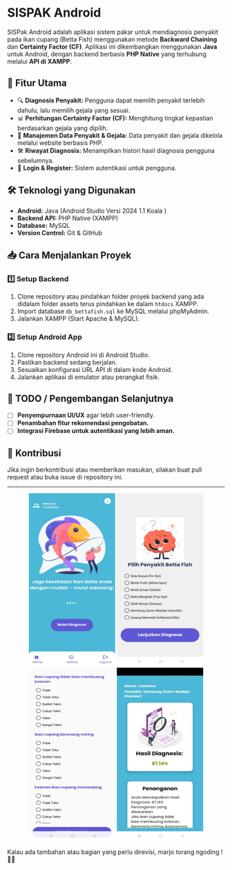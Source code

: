 # SISPAK Android

SISPak Android adalah aplikasi sistem pakar untuk mendiagnosis penyakit pada ikan cupang (Betta Fish) menggunakan metode **Backward Chaining** dan **Certainty Factor (CF)**. Aplikasi ini dikembangkan menggunakan **Java** untuk Android, dengan backend berbasis **PHP Native** yang terhubung melalui **API di XAMPP**.

## 📌 Fitur Utama
- 🔍 **Diagnosis Penyakit:** Pengguna dapat memilih penyakit terlebih dahulu, lalu memilih gejala yang sesuai.
- 📊 **Perhitungan Certainty Factor (CF):** Menghitung tingkat kepastian berdasarkan gejala yang dipilih.
- 📂 **Manajemen Data Penyakit & Gejala:** Data penyakit dan gejala dikelola melalui website berbasis PHP.
- 🛠 **Riwayat Diagnosis:** Menampilkan histori hasil diagnosis pengguna sebelumnya.
- 🔑 **Login & Register:** Sistem autentikasi untuk pengguna.

## 🛠 Teknologi yang Digunakan
- **Android:** Java (Android Studio Versi 2024 1.1 Koala )
- **Backend API:** PHP Native (XAMPP)
- **Database:** MySQL
- **Version Control:** Git & GitHub

## 📥 Cara Menjalankan Proyek
### 1️⃣ **Setup Backend**
1. Clone repository atau pindahkan folder proyek backend yang ada didalam folder assets terus pindahkan ke dalam `htdocs` XAMPP.
2. Import database `db_bettafish.sql` ke MySQL melalui phpMyAdmin.
3. Jalankan XAMPP (Start Apache & MySQL).

### 2️⃣ **Setup Android App**
1. Clone repository Android ini di Android Studio.
2. Pastikan backend sedang berjalan.
3. Sesuaikan konfigurasi URL API di dalam kode Android.
4. Jalankan aplikasi di emulator atau perangkat fisik.

## 📌 TODO / Pengembangan Selanjutnya
- [ ] **Penyempurnaan UI/UX** agar lebih user-friendly.
- [ ] **Penambahan fitur rekomendasi pengobatan.**
- [ ] **Integrasi Firebase untuk autentikasi yang lebih aman.**

## 🤝 Kontribusi
Jika ingin berkontribusi atau memberikan masukan, silakan buat pull request atau buka issue di repository ini.  

---
<p align="center">
  <img src="https://raw.githubusercontent.com/Metyu5/sispak-android/main/Beranda.jpg" width="200" height="400">
  <img src="https://raw.githubusercontent.com/Metyu5/sispak-android/main/Pilih.jpg" width="200" height="400">
  <img src="https://raw.githubusercontent.com/Metyu5/sispak-android/main/Pilih%20Gejala.jpg" width="200" height="400">
  <img src="https://raw.githubusercontent.com/Metyu5/sispak-android/main/Hasil%20Diagnosa.jpg" width="200" height="400">
</p>



Kalau ada tambahan atau bagian yang perlu direvisi, marjo torang ngoding ! 🚀🔥


